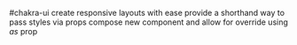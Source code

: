 #chakra-ui 
create responsive layouts with ease 
provide a shorthand way to pass styles via props 
compose new component and allow for override using *as* prop
